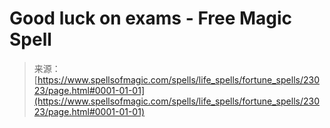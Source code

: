 <!--yml
category: 未分类
date: 2024-06-12 19:07:50
-->

# Good luck on exams - Free Magic Spell

> 来源：[https://www.spellsofmagic.com/spells/life_spells/fortune_spells/23023/page.html#0001-01-01](https://www.spellsofmagic.com/spells/life_spells/fortune_spells/23023/page.html#0001-01-01)